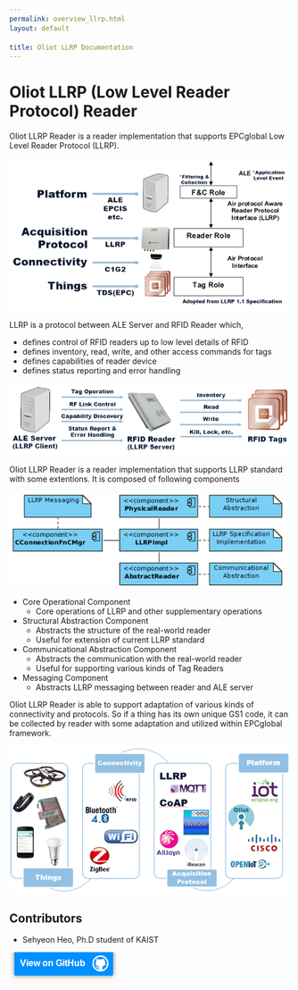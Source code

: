 ```yaml
---
permalink: overview_llrp.html
layout: default

title: Oliot LLRP Documentation
---
```



Oliot LLRP (Low Level Reader Protocol) Reader
===========================

Oliot LLRP Reader is a reader implementation that supports EPCglobal Low Level Reader Protocol (LLRP).  

![llrp-img-5](images/llrp-pics/llrp-pic5.png) 

LLRP is a protocol between ALE Server and RFID Reader which,

 * defines control of RFID readers up to low level details of RFID  
 * defines inventory, read, write, and other access commands for tags  
 * defines capabilities of reader device  
 * defines status reporting and error handling  

![llrp-img-1](images/llrp-pics/llrp-pic1.png)  

Oliot LLRP Reader is a reader implementation that supports LLRP standard with some extentions. It is composed of following components

![llrp-img-3](images/llrp-pics/llrp-pic3.png)  

 * Core Operational Component
   * Core operations of LLRP and other supplementary operations
 * Structural Abstraction Component
   * Abstracts the structure of the real-world reader
   * Useful for extension of current LLRP standard
 * Communicational Abstraction Component
   * Abstracts the communication with the real-world reader
   * Useful for supporting various kinds of Tag Readers
 * Messaging Component
   * Abstracts LLRP messaging between reader and ALE server

Oliot LLRP Reader is able to support adaptation of various kinds of connectivity and protocols. So if a thing has its own unique GS1 code, it can be collected by reader with some adaptation and utilized within EPCglobal framework.

![llrp-img-4](images/llrp-pics/llrp-pic4.png)  

## Contributors
 * Sehyeon Heo, Ph.D student of KAIST

[![thumbnail](images/viewon.png)](https://github.com/gs1oliot/oliot-llrp)

